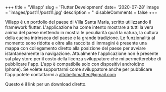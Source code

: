 +++ 
title = 'Villapp' 
slug = 'Flutter Development'
date= '2020-07-28'
image = 'images/post11/post11.jpg' 
description = '' 
disableComments = false
+++

Villapp è un portfolio del paese di Villa Santa Maria, scritto utilizzando il framework flutter. L'applicazione ha come intento mostrare a tutti la vera anima del paese mettendo in mostra le peculiarità quali la natura, la cultura della cucina intrinseca del paese e la grande tradizione. Le funzionalità al momento sono ridotte e oltre alla raccolta di immagini è presente una mappa con collegamento diretto alla posizione del paese per avviare istantaneamente la navigazione. Attualmente l'applicazione non è presente sul play store per il costo della licenza sviluppatore che mi permetterebbe di pubblicare l'app. L'app è compatibile solo con dispositivi android(no Iphone). Se volete supportarmi come sviluppatore anche per pubblicare l'app potete contattarmi a altobellomatteo@gmail.com


Questo è il link per un download diretto.